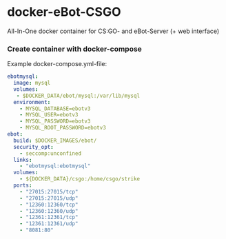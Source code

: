# docker-eBot-CSGO
All-In-One docker container for CS:GO- and eBot-Server (+ web interface)

### Create container with docker-compose

Example docker-compose.yml-file:
```yml
ebotmysql:
  image: mysql
  volumes:
   - $DOCKER_DATA/ebot/mysql:/var/lib/mysql
  environment:
    - MYSQL_DATABASE=ebotv3
    - MYSQL_USER=ebotv3
    - MYSQL_PASSWORD=ebotv3
    - MYSQL_ROOT_PASSWORD=ebotv3
ebot:
  build: $DOCKER_IMAGES/ebot/
  security_opt:
    - seccomp:unconfined
  links:
    - "ebotmysql:ebotmysql"
  volumes:
    - ${DOCKER_DATA}/csgo:/home/csgo/strike
  ports:
    - "27015:27015/tcp"
    - "27015:27015/udp"
    - "12360:12360/tcp"
    - "12360:12360/udp"
    - "12361:12361/tcp"
    - "12361:12361/udp"
    - "8081:80"
```

